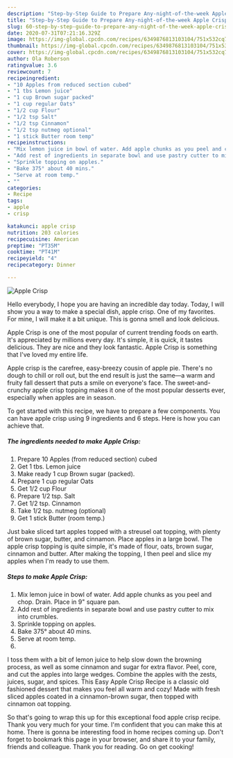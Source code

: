 ```yaml
---
description: "Step-by-Step Guide to Prepare Any-night-of-the-week Apple Crisp"
title: "Step-by-Step Guide to Prepare Any-night-of-the-week Apple Crisp"
slug: 60-step-by-step-guide-to-prepare-any-night-of-the-week-apple-crisp
date: 2020-07-31T07:21:16.329Z
image: https://img-global.cpcdn.com/recipes/6349876813103104/751x532cq70/apple-crisp-recipe-main-photo.jpg
thumbnail: https://img-global.cpcdn.com/recipes/6349876813103104/751x532cq70/apple-crisp-recipe-main-photo.jpg
cover: https://img-global.cpcdn.com/recipes/6349876813103104/751x532cq70/apple-crisp-recipe-main-photo.jpg
author: Ola Roberson
ratingvalue: 3.6
reviewcount: 7
recipeingredient:
- "10 Apples from reduced section cubed"
- "1 tbs Lemon juice"
- "1 cup Brown sugar packed"
- "1 cup regular Oats"
- "1/2 cup Flour"
- "1/2 tsp Salt"
- "1/2 tsp Cinnamon"
- "1/2 tsp nutmeg optional"
- "1 stick Butter room temp"
recipeinstructions:
- "Mix lemon juice in bowl of water. Add apple chunks as you peel and chop. Drain. Place in 9&#34; square pan."
- "Add rest of ingredients in separate bowl and use pastry cutter to mix into crumbles."
- "Sprinkle topping on apples."
- "Bake 375° about 40 mins."
- "Serve at room temp."
- ""
categories:
- Recipe
tags:
- apple
- crisp

katakunci: apple crisp 
nutrition: 203 calories
recipecuisine: American
preptime: "PT35M"
cooktime: "PT41M"
recipeyield: "4"
recipecategory: Dinner

---
```



![Apple Crisp](https://img-global.cpcdn.com/recipes/6349876813103104/751x532cq70/apple-crisp-recipe-main-photo.jpg)

Hello everybody, I hope you are having an incredible day today. Today, I will show you a way to make a special dish, apple crisp. One of my favorites. For mine, I will make it a bit unique. This is gonna smell and look delicious.

Apple Crisp is one of the most popular of current trending foods on earth. It's appreciated by millions every day. It's simple, it is quick, it tastes delicious. They are nice and they look fantastic. Apple Crisp is something that I've loved my entire life.

Apple crisp is the carefree, easy-breezy cousin of apple pie. There&#39;s no dough to chill or roll out, but the end result is just the same—a warm and fruity fall dessert that puts a smile on everyone&#39;s face. The sweet-and-crunchy apple crisp topping makes it one of the most popular desserts ever, especially when apples are in season.


To get started with this recipe, we have to prepare a few components. You can have apple crisp using 9 ingredients and 6 steps. Here is how you can achieve that.

##### The ingredients needed to make Apple Crisp:

1. Prepare 10 Apples (from reduced section) cubed
1. Get 1 tbs. Lemon juice
1. Make ready 1 cup Brown sugar (packed).
1. Prepare 1 cup regular Oats
1. Get 1/2 cup Flour
1. Prepare 1/2 tsp. Salt
1. Get 1/2 tsp. Cinnamon
1. Take 1/2 tsp. nutmeg (optional)
1. Get 1 stick Butter (room temp.)


Just bake sliced tart apples topped with a streusel oat topping, with plenty of brown sugar, butter, and cinnamon. Place apples in a large bowl. The apple crisp topping is quite simple, it&#39;s made of flour, oats, brown sugar, cinnamon and butter. After making the topping, I then peel and slice my apples when I&#39;m ready to use them. 

##### Steps to make Apple Crisp:

1. Mix lemon juice in bowl of water. Add apple chunks as you peel and chop. Drain. Place in 9&#34; square pan.
1. Add rest of ingredients in separate bowl and use pastry cutter to mix into crumbles.
1. Sprinkle topping on apples.
1. Bake 375° about 40 mins.
1. Serve at room temp.
1. 


I toss them with a bit of lemon juice to help slow down the browning process, as well as some cinnamon and sugar for extra flavor. Peel, core, and cut the apples into large wedges. Combine the apples with the zests, juices, sugar, and spices. This Easy Apple Crisp Recipe is a classic old fashioned dessert that makes you feel all warm and cozy! Made with fresh sliced apples coated in a cinnamon-brown sugar, then topped with cinnamon oat topping. 

So that's going to wrap this up for this exceptional food apple crisp recipe. Thank you very much for your time. I'm confident that you can make this at home. There is gonna be interesting food in home recipes coming up. Don't forget to bookmark this page in your browser, and share it to your family, friends and colleague. Thank you for reading. Go on get cooking!
